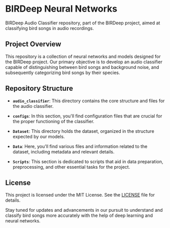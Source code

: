 # BIRDeep Neural Networks

BIRDeep Audio Classifier repository, part of the BIRDeep project, aimed at classifying bird songs in audio recordings.

## Project Overview
This repository is a collection of neural networks and models designed for the BIRDeep project. Our primary objective is to develop an audio classifier capable of distinguishing between bird songs and background noise, and subsequently categorizing bird songs by their species.

## Repository Structure

- **`audio_classifier`**: This directory contains the core structure and files for the audio classifier.

- **`configs`**: In this section, you'll find configuration files that are crucial for the proper functioning of the classifier.

- **`Dataset`**: This directory holds the dataset, organized in the structure expected by our models.

- **`Data`**: Here, you'll find various files and information related to the dataset, including metadata and relevant details.

- **`Scripts`**: This section is dedicated to scripts that aid in data preparation, preprocessing, and other essential tasks for the project.

<!--## Getting Started

Before using the audio classifier, make sure to follow these steps:

1. Install the necessary dependencies by running the provided setup script.

2. Download the dataset and place it in the `Dataset` directory, adhering to the expected structure.

3. Configure the classifier by editing the files in the `configs` directory as needed.

4. Run the preprocessing scripts available in the `Scripts` section to prepare the data for training.

## Usage

Once you've completed the setup, you can use the audio classifier to detect bird songs and classify them by species. Detailed instructions on how to use the classifier can be found in the `audio_classifier` directory.-->

## License

This project is licensed under the MIT License. See the [LICENSE](LICENSE) file for details.

Stay tuned for updates and advancements in our pursuit to understand and classify bird songs more accurately with the help of deep learning and neural networks.

